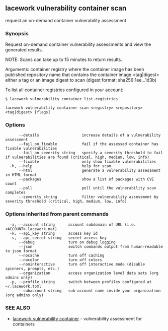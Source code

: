 ## lacework vulnerability container scan

request an on-demand container vulnerability assessment

### Synopsis

Request on-demand container vulnerability assessments and view the generated results.

NOTE: Scans can take up to 15 minutes to return results.

Arguments:
  <registry>    container registry where the container image has been published
  <repository>  repository name that contains the container image
  <tag|digest>  either a tag or an image digest to scan (digest format: sha256:1ee...1d3b)

To list all container registries configured in your account:

    $ lacework vulnerability container list-registries

```
lacework vulnerability container scan <registry> <repository> <tag|digest> [flags]
```

### Options

```
      --details                   increase details of a vulnerability assessment
      --fail_on_fixable           fail if the assessed container has fixable vulnerabilities
      --fail_on_severity string   specify a severity threshold to fail if vulnerabilities are found (critical, high, medium, low, info)
      --fixable                   only show fixable vulnerabilities
  -h, --help                      help for scan
      --html                      generate a vulnerability assessment in HTML format
      --packages                  show a list of packages with CVE count
      --poll                      poll until the vulnerability scan completes
      --severity string           filter vulnerability assessment by severity threshold (critical, high, medium, low, info)
```

### Options inherited from parent commands

```
  -a, --account string      account subdomain of URL (i.e. <ACCOUNT>.lacework.net)
  -k, --api_key string      access key id
  -s, --api_secret string   secret access key
      --debug               turn on debug logging
      --json                switch commands output from human-readable to json format
      --nocache             turn off caching
      --nocolor             turn off colors
      --noninteractive      turn off interactive mode (disable spinners, prompts, etc.)
      --organization        access organization level data sets (org admins only)
  -p, --profile string      switch between profiles configured at ~/.lacework.toml
      --subaccount string   sub-account name inside your organization (org admins only)
```

### SEE ALSO

* [lacework vulnerability container](lacework_vulnerability_container.md)	 - vulnerability assessment for containers

